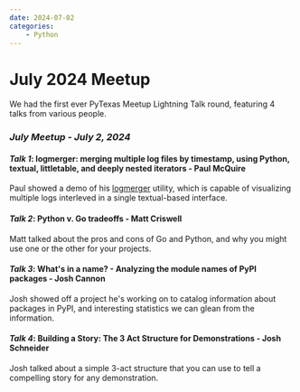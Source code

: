 ```yaml
---
date: 2024-07-02
categories:
    - Python
---
```


# July 2024 Meetup

We had the first ever PyTexas Meetup Lightning Talk round, featuring 4 talks from various people.

<!-- more -->

### _July Meetup - July 2, 2024_

#### _Talk 1_: logmerger: merging multiple log files by timestamp, using Python, textual, littletable, and deeply nested iterators - Paul McQuire

Paul showed a demo of his [logmerger](https://github.com/ptmcg/logmerger) utility, which is capable of visualizing multiple logs interleved in a single textual-based interface.

#### _Talk 2_: Python v. Go tradeoffs - Matt Criswell

Matt talked about the pros and cons of Go and Python, and why you might use one or the other for your projects.

#### _Talk 3_: What's in a name? - Analyzing the module names of PyPI packages - Josh Cannon

Josh showed off a project he's working on to catalog information about packages in PyPI, and interesting statistics we can glean from the information.

#### _Talk 4_: Building a Story: The 3 Act Structure for Demonstrations - Josh Schneider

Josh talked about a simple 3-act structure that you can use to tell a compelling story for any demonstration.
